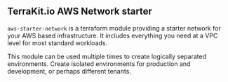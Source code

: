 TerraKit.io AWS Network starter
-------------------------------

`aws-starter-network` is a terraform module providing a starter network for your
AWS based infrastructure.  It includes everything you need at a VPC level for
most standard workloads.

This module can be used multiple times to create logically separated
environments.  Create isolated environments for production and development, or
perhaps different tenants.
